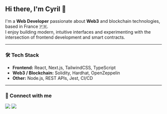 ## Hi there, I'm Cyril 👋

I'm a **Web Developer** passionate about **Web3** and blockchain technologies, based in France 🇫🇷.\
I enjoy building modern, intuitive interfaces and experimenting with the intersection of frontend development and smart contracts.

---

### 🛠️ Tech Stack
- **Frontend:** React, Next.js, TailwindCSS, TypeScript
- **Web3 / Blockchain:** Solidity, Hardhat, OpenZeppelin
- **Other:** Node.js, REST APIs, Jest, CI/CD

---

### 🔗 Connect with me
<p>
  <a href="https://github.com/CyrilFauveau"><img src="https://img.shields.io/badge/GitHub-100000?style=for-the-badge&logo=github&logoColor=white"/></a>
  <a href="https://www.linkedin.com/in/cyril-fauveau/"><img src="https://img.shields.io/badge/LinkedIn-0077B5?style=for-the-badge&logo=linkedin&logoColor=white"/></a>
</p>
